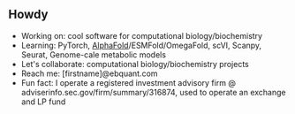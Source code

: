 <h2>Howdy</h2>
<ul>
<li>Working on: cool software for computational biology/biochemistry</li>
  <li>Learning: PyTorch, <a href="https://github.com/deepmind/alphafold">AlphaFold</a>/ESMFold/OmegaFold, scVI, Scanpy, Seurat, Genome-cale metabolic models</li>
<li>Let's collaborate: computational biology/biochemistry projects</li>
<li>Reach me: [firstname]@ebquant.com</li>
<li>Fun fact: I operate a registered investment advisory firm @ adviserinfo.sec.gov/firm/summary/316874, used to operate an exchange and LP fund</li>
</ul>
